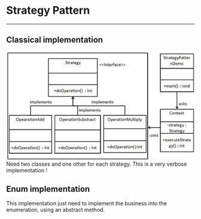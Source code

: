# Strategy Pattern
---
## Classical implementation
![alt text](https://github.com/BaptisteMeynier/Strategy-Pattern/blob/master/src/common/images/strategy_pattern_uml_diagram.jpg "Strategy scheme")
Need two classes and one other for each strategy. This is a very verbose implementation !

## Enum implementation

This implementation just need to implement the business into the enumeration, using an abstract method.
